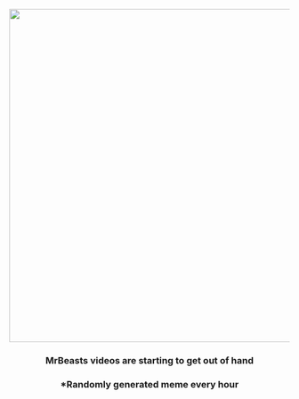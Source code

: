 <p align="center">
        <img src="https://i.redd.it/bsu99yw93kq91.jpg" width="600" height="600">
        </p>
        <h3 align="center">MrBeasts videos are starting to get out of hand</h3>
        <h3 align="center">*Randomly generated meme every hour</h3>
    